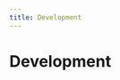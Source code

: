 ```yaml
---
title: Development
---
```


# Development

<PageList :data="data" :prefix="['development']" />

<script setup>
import PageList from "@theme/components/PageList.vue";
import { data } from "./index.data.ts";
</script>
